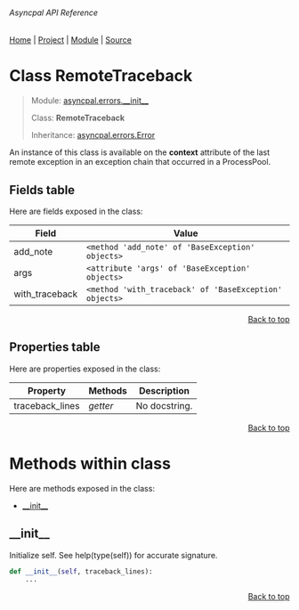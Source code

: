 ###### Asyncpal API Reference
[Home](/docs/api/README.md) | [Project](/README.md) | [Module](/docs/api/modules/asyncpal/errors/__init__/README.md) | [Source](/src/asyncpal/errors/__init__.py)

# Class RemoteTraceback
> Module: [asyncpal.errors.\_\_init\_\_](/docs/api/modules/asyncpal/errors/__init__/README.md)
>
> Class: **RemoteTraceback**
>
> Inheritance: [asyncpal.errors.Error](/docs/api/modules/asyncpal/errors/__init__/class-Error.md)

An instance of this class is available on the
__context__ attribute of the last remote exception in an
exception chain that occurred in a ProcessPool.

## Fields table
Here are fields exposed in the class:

| Field | Value |
| --- | --- |
| add\_note | `<method 'add_note' of 'BaseException' objects>` |
| args | `<attribute 'args' of 'BaseException' objects>` |
| with\_traceback | `<method 'with_traceback' of 'BaseException' objects>` |

<p align="right"><a href="#asyncpal-api-reference">Back to top</a></p>

## Properties table
Here are properties exposed in the class:

| Property | Methods | Description |
| --- | --- | --- |
| traceback\_lines | _getter_ | No docstring. |

<p align="right"><a href="#asyncpal-api-reference">Back to top</a></p>

# Methods within class
Here are methods exposed in the class:
- [\_\_init\_\_](#__init__)

## \_\_init\_\_
Initialize self.  See help(type(self)) for accurate signature.

```python
def __init__(self, traceback_lines):
    ...
```

<p align="right"><a href="#asyncpal-api-reference">Back to top</a></p>
